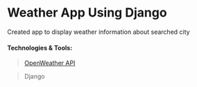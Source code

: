 # Weather App Using Django

Created app to display weather information about searched city

#### Technologies & Tools:

> [OpenWeather API](https://openweathermap.org/)

> Django
